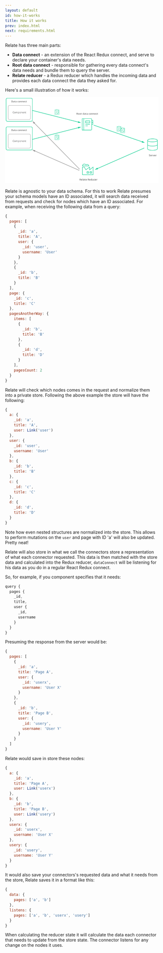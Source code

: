 ```yaml
---
layout: default
id: how-it-works
title: How it works
prev: index.html
next: requirements.html
---
```


Relate has three main parts:

* **Data connect** - an extension of the React Redux connect, and serve to declare your container's data needs.
* **Root data connect** - responsible for gathering every data connect's data needs and bundle them to query the server.
* **Relate reducer** - a Redux reducer which handles the incoming data and provides each data connect the data they asked for.

Here's a small illustration of how it works:

![Relate scheme](/images/relate_scheme.png)

Relate is agnostic to your data schema. For this to work Relate presumes your schema models have an ID associated, it will search data received from requests and check for nodes which have an ID associated. For example, when receiving the following data from a query:

```js
{
  pages: [
    {
      _id: 'a',
      title: 'A',
      user: {
        _id: 'user',
        username: 'User'
      }
    },
    {
      _id: 'b',
      title: 'B'
    }
  ],
  page: {
    _id: 'c',
    title: 'C'
  },
  pagesAnotherWay: {
    items: [
      {
        _id: 'b',
        title: 'B'
      },
      {
        _id: 'd',
        title: 'D'
      }
    ],
    pagesCount: 2
  }
}
```

Relate will check which nodes comes in the request and normalize them into a private store. Following the above example the store will have the following:

```js
{
  a: {
    _id: 'a',
    title: 'A',
    user: Link('user')
  },
  user: {
    _id: 'user',
    username: 'User'
  },
  b: {
    _id: 'b',
    title: 'B'
  },
  c: {
    _id: 'c',
    title: 'C'
  },
  d: {
    _id: 'd',
    title: 'D'
  }
}
```

Note how even nested structures are normalized into the store. This allows to perform mutations on the `user` and page with ID 'a' will also be updated. Pretty neat!

Relate will also store in what we call the connectors store a representation of what each connector requested. This data is then matched with the store data and calculated into the Redux reducer, `dataConnect` will be listening for his data as you do in a regular React Redux connect.

So, for example, if you component specifies that it needs:

```js
query {
  pages {
    _id,
    title,
    user {
      _id,
      username
    }
  }
}
```

Presuming the response from the server would be:

```js
{
  pages: [
    {
      _id: 'a',
      title: 'Page A',
      user: {
        _id: 'userx',
        username: 'User X'
      }
    },
    {
      _id: 'b',
      title: 'Page B',
      user: {
        _id: 'usery',
        username: 'User Y'
      }
    }
  ]
}
```

Relate would save in store these nodes:

```js
{
  a: {
    _id: 'a',
    title: 'Page A',
    user: Link('userx')
  },
  b: {
    _id: 'b',
    title: 'Page B',
    user: Link('usery')
  },
  userx: {
    _id: 'userx',
    username: 'User X'
  },
  usery: {
    _id: 'usery',
    username: 'User Y'
  }
}
```

It would also save your connectors's requested data and what it needs from the store, Relate saves it in a format like this:

```js
{
  data: {
    pages: ['a', 'b']
  },
  listens: {
    pages: ['a', 'b', 'userx', 'usery']
  }
}
```

When calculating the reducer state it will calculate the data each connector that needs to update from the store state. The connector listens for any change on the nodes it uses.
